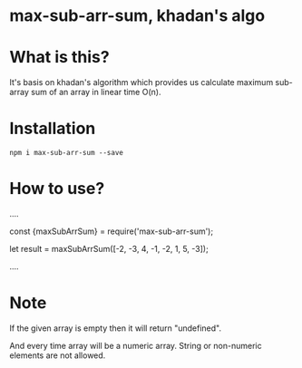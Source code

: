 # max-sub-arr-sum, khadan's algo

# What is this?

It's basis on khadan's algorithm which provides us calculate maximum sub-array sum of an array in linear time O(n).

# Installation

`npm i max-sub-arr-sum --save`

# How to use?

....

const {maxSubArrSum} = require('max-sub-arr-sum');

let result = maxSubArrSum([-2, -3, 4, -1, -2, 1, 5, -3]);

....

# Note

If the given array is empty then it will return "undefined".

And every time array will be a numeric array. String or non-numeric elements are not allowed.
